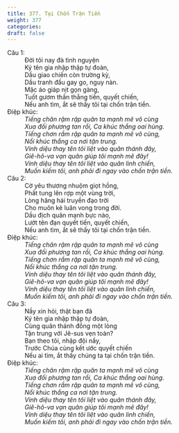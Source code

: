 ```yaml
---
title: 377. Tại Chốn Trận Tiền
weight: 377
categories: 
draft: false
---
```

<dl><dt>Câu 1:</dt><dd data-verse="1">Đời tôi nay đà tình nguyện <br/>Ký tên gia nhập thập tự đoàn, <br/>Dầu giao chiến còn trường kỳ, <br/>Dầu tranh đấu gay go, nguy nàn. <br/>Mặc áo giáp nịt gọn gàng, <br/>Tuốt gươm thần thẳng tiến, quyết chiến, <br/>Nếu anh tìm, ắt sẽ thấy tôi tại chốn trận tiền. </dd><dt>Điệp khúc:</dt><dd data-chorus="1"><em>Tiếng chân rậm rập quân ta mạnh mẽ vô cùng <br/>Xua đối phương tan rồi, Ca khúc thắng oai hùng. <br/>Tiếng chơn rầm rập quân ta mạnh mẽ vô cùng, <br/>Nổi khúc thắng ca nơi tận trung. <br/>Vinh diệu thay tên tôi liệt vào quân thánh đây, <br/>Giê-hô-va vạn quân giúp tôi mạnh mẽ đây! <br/>Vinh diệu thay tên tôi liệt vào quân linh chiến, <br/>Muốn kiếm tôi, anh phải đi ngay vào chốn trận tiền. </em></dd><dt>Câu 2:</dt><dd data-verse="2">Cờ yêu thương nhuộm giọt hồng, <br/>Phất tung lên rợp một vùng trời, <br/>Lòng hăng hái truyền đạo trời <br/>Cho muôn kẻ luân vong trong đời. <br/>Dầu địch quân mạnh bực nào, <br/>Lướt tên đạn quyết tiến, quyết chiến, <br/>Nếu anh tìm, ắt sẽ thấy tôi tại chốn trận tiền. </dd><dt>Điệp khúc:</dt><dd data-chorus="1"><em>Tiếng chân rậm rập quân ta mạnh mẽ vô cùng <br/>Xua đối phương tan rồi, Ca khúc thắng oai hùng. <br/>Tiếng chơn rầm rập quân ta mạnh mẽ vô cùng, <br/>Nổi khúc thắng ca nơi tận trung. <br/>Vinh diệu thay tên tôi liệt vào quân thánh đây, <br/>Giê-hô-va vạn quân giúp tôi mạnh mẽ đây! <br/>Vinh diệu thay tên tôi liệt vào quân linh chiến, <br/>Muốn kiếm tôi, anh phải đi ngay vào chốn trận tiền. </em></dd><dt>Câu 3:</dt><dd data-verse="3">Nầy xin hỏi, thật bạn đã <br/>Ký tên gia nhập thập tự đoàn, <br/>Cùng quân thánh đồng một lòng <br/>Tận trung với Jê-sus vẹn toàn? <br/>Bạn theo tôi, nhập đội nầy, <br/>Trước Chúa cùng kết ước quyết chiến <br/>Nếu ai tìm, ắt thấy chúng ta tại chốn trận tiền. </dd><dt>Điệp khúc:</dt><dd data-chorus="1"><em>Tiếng chân rậm rập quân ta mạnh mẽ vô cùng <br/>Xua đối phương tan rồi, Ca khúc thắng oai hùng. <br/>Tiếng chơn rầm rập quân ta mạnh mẽ vô cùng, <br/>Nổi khúc thắng ca nơi tận trung. <br/>Vinh diệu thay tên tôi liệt vào quân thánh đây, <br/>Giê-hô-va vạn quân giúp tôi mạnh mẽ đây! <br/>Vinh diệu thay tên tôi liệt vào quân linh chiến, <br/>Muốn kiếm tôi, anh phải đi ngay vào chốn trận tiền. </em></dd></dl>